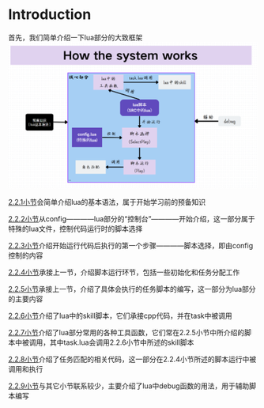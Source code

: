 # Introduction
首先，我们简单介绍一下lua部分的大致框架
![index](lua_in_SRC.assets\index.png)

[2.2.1小节](https://sjtu-src.github.io/Wiki/chapter_software/sub_chapter_lua/lua%E5%9F%BA%E6%9C%AC%E8%AF%AD%E6%B3%95/)会简单介绍lua的基本语法，属于开始学习前的预备知识

[2.2.2小节](https://sjtu-src.github.io/Wiki/chapter_software/sub_chapter_lua/Config/)从config————lua部分的“控制台”————开始介绍，这一部分属于特殊的lua文件，控制代码运行时的脚本选择

[2.2.3小节](https://sjtu-src.github.io/Wiki/chapter_software/sub_chapter_lua/%E8%84%9A%E6%9C%AC%E9%80%89%E6%8B%A9/)介绍开始运行代码后执行的第一个步骤————脚本选择，即由config控制的内容

[2.2.4小节](https://sjtu-src.github.io/Wiki/chapter_software/sub_chapter_lua/%E8%84%9A%E6%9C%AC%E8%BF%90%E8%A1%8C/)承接上一节，介绍脚本运行环节，包括一些初始化和任务分配工作

[2.2.5小节](https://sjtu-src.github.io/Wiki/chapter_software/sub_chapter_lua/%E7%8A%B6%E6%80%81%E6%9C%BA/)承接上一节，介绍了具体会执行的任务脚本的编写，这一部分为lua部分的主要内容

[2.2.6小节](https://sjtu-src.github.io/Wiki/chapter_software/sub_chapter_lua/skill/)介绍了lua中的skill脚本，它们承接cpp代码，并在task中被调用

[2.2.7小节](https://sjtu-src.github.io/Wiki/chapter_software/sub_chapter_lua/lua%E4%B8%AD%E7%9A%84%E5%B7%A5%E5%85%B7%E5%87%BD%E6%95%B0/)介绍了lua部分常用的各种工具函数，它们常在2.2.5小节中所介绍的脚本中被调用，其中task.lua会调用2.2.6小节中所述的skill脚本

[2.2.8小节](https://sjtu-src.github.io/Wiki/chapter_software/sub_chapter_lua/Rolematch%E6%A8%A1%E5%9D%97/)介绍了任务匹配的相关代码，这一部分在2.2.4小节所述的脚本运行中被调用和执行

[2.2.9小节](https://sjtu-src.github.io/Wiki/chapter_software/sub_chapter_lua/%E5%85%B6%E5%AE%83/)与其它小节联系较少，主要介绍了lua中debug函数的用法，用于辅助脚本编写
